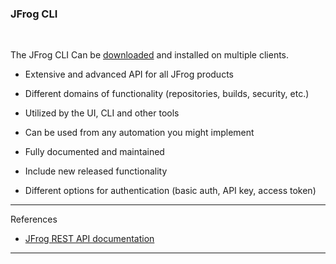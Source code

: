 ### JFrog CLI

<br/>

The JFrog CLI Can be [downloaded](https://jfrog.com/getcli/) and installed on multiple clients.

- Extensive and advanced API for all JFrog products

- Different domains of functionality 
  (repositories, builds, security, etc.)

- Utilized by the UI, CLI and other tools

- Can be used from any automation you might implement 

- Fully documented and maintained

- Include new released functionality

- Different options for authentication (basic auth, API key, access token)


---

References

- [JFrog REST API documentation](https://www.jfrog.com/confluence/display/JFROG/Artifactory+REST+API#ArtifactoryRESTAPI-Authentication)

---

